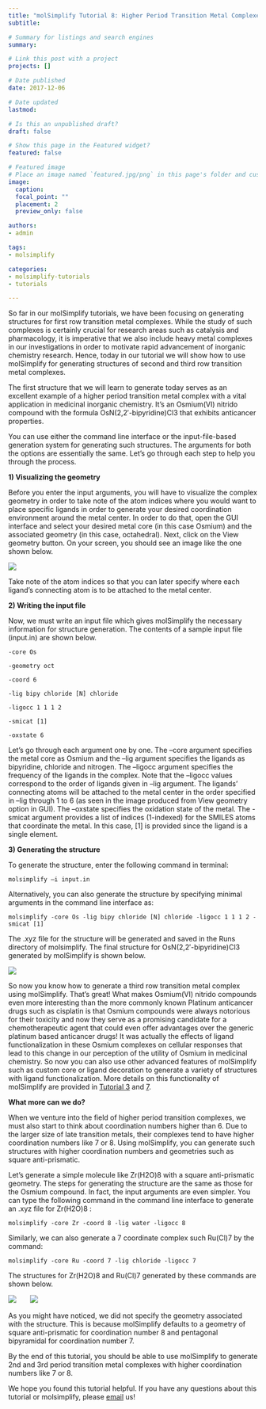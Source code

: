 ```yaml
---
title: "molSimplify Tutorial 8: Higher Period Transition Metal Complexes "
subtitle: 

# Summary for listings and search engines
summary: 

# Link this post with a project
projects: []

# Date published
date: 2017-12-06

# Date updated
lastmod: 

# Is this an unpublished draft?
draft: false

# Show this page in the Featured widget?
featured: false

# Featured image
# Place an image named `featured.jpg/png` in this page's folder and customize its options here.
image:
  caption: 
  focal_point: ""
  placement: 2
  preview_only: false

authors:
- admin

tags:
- molsimplify

categories:
- molsimplify-tutorials
- tutorials

---
```

So far in our molSimplify tutorials, we have been focusing on generating structures for first row transition metal complexes. While the study of such complexes is certainly crucial for research areas such as catalysis and pharmacology, it is imperative that we also include heavy metal complexes in our investigations in order to motivate rapid advancement of inorganic chemistry research. Hence, today in our tutorial we will show how to use molSimplify for generating structures of second and third row transition metal complexes.


The first structure that we will learn to generate today serves as an excellent example of a higher period transition metal complex with a vital application in medicinal inorganic chemistry. It’s an Osmium(VI) nitrido compound with the formula OsN(2,2′-bipyridine)Cl3 that exhibits anticancer properties.


You can use either the command line interface or the input-file-based generation system for generating such structures. The arguments for both the options are essentially the same. Let’s go through each step to help you through the process.


**1) Visualizing the geometry** 


Before you enter the input arguments, you will have to visualize the complex geometry in order to take note of the atom indices where you would want to place specific ligands in order to generate your desired coordination environment around the metal center. In order to do that, open the GUI interface and select your desired metal core (in this case Osmium) and the associated geometry (in this case, octahedral). Next, click on the View geometry button. On your screen, you should see an image like the one shown below.


![](Picture1.png)


Take note of the atom indices so that you can later specify where each ligand’s connecting atom is to be attached to the metal center.


**2) Writing the input file**


Now, we must write an input file which gives molSimplify the necessary information for structure generation. The contents of a sample input file (input.in) are shown below.


`-core Os` 


`-geometry oct`


`-coord 6` 


`-lig bipy chloride [N] chloride` 


`-ligocc 1 1 1 2` 


`-smicat [1]`


`-oxstate 6` 


Let’s go through each argument one by one. The –core argument specifies the metal core as Osmium and the –lig argument specifies the ligands as bipyridine, chloride and nitrogen. The –ligocc argument specifies the frequency of the ligands in the complex. Note that the –ligocc values correspond to the order of ligands given in –lig argument. The ligands’ connecting atoms will be attached to the metal center in the order specified in –lig through 1 to 6 (as seen in the image produced from View geometry option in GUI). The –oxstate specifies the oxidation state of the metal. The -smicat argument provides a list of indices (1-indexed) for the SMILES atoms that coordinate the metal. In this case, [1] is provided since the ligand is a single element.


**3) Generating the structure**


To generate the structure, enter the following command in terminal:


`molsimplify –i input.in`


Alternatively, you can also generate the structure by specifying minimal arguments in the command line interface as:


`molsimplify -core Os -lig bipy chloride [N] chloride -ligocc 1 1 1 2 -smicat [1]` 


The .xyz file for the structure will be generated and saved in the Runs directory of molsimplify. The final structure for OsN(2,2′-bipyridine)Cl3 generated by molSimplify is shown below.


![](ff.png.png)


So now you know how to generate a third row transition metal complex using molSimplify. That’s great! What makes Osmium(VI) nitrido compounds even more interesting than the more commonly known Platinum anticancer drugs such as cisplatin is that Osmium compounds were always notorious for their toxicity and now they serve as a promising candidate for a chemotherapeutic agent that could even offer advantages over the generic platinum based anticancer drugs! It was actually the effects of ligand functionalization in these Osmium complexes on cellular responses that lead to this change in our perception of the utility of Osmium in medicinal chemistry. So now you can also use other advanced features of molSimplify such as custom core or ligand decoration to generate a variety of structures with ligand functionalization. More details on this functionality of molSimplify are provided in [Tutorial 3](http://hjkgrp.mit.edu/content/molsimplify-tutorial-3-custom-core-functionalization) and [7](http://hjkgrp.mit.edu/content/molsimplify-tutorial-7-easy-ligand-functionalization-molsimplify).


**What more can we do?** 


When we venture into the field of higher period transition complexes, we must also start to think about coordination numbers higher than 6. Due to the larger size of late transition metals, their complexes tend to have higher coordination numbers like 7 or 8. Using molSimplify, you can generate such structures with higher coordination numbers and geometries such as square anti-prismatic.


Let’s generate a simple molecule like Zr(H2O)8 with a square anti-prismatic geometry. The steps for generating the structure are the same as those for the Osmium compound. In fact, the input arguments are even simpler. You can type the following command in the command line interface to generate an .xyz file for Zr(H2O)8 :


`molsimplify -core Zr -coord 8 -lig water -ligocc 8` 


Similarly, we can also generate a 7 coordinate complex such Ru(Cl)7 by the command:


`molsimplify -core Ru -coord 7 -lig chloride -ligocc 7` 


The structures for Zr(H2O)8 and Ru(Cl)7 generated by these commands are shown below.


![](ru_2_chloride_7_s_5.png)       ![](pic2.png)


As you might have noticed, we did not specify the geometry associated with the structure. This is because molSimplify defaults to a geometry of square anti-prismatic for coordination number 8 and pentagonal bipyramidal for coordination number 7.


By the end of this tutorial, you should be able to use molSimplify to generate 2nd and 3rd period transition metal complexes with higher coordination numbers like 7 or 8.


We hope you found this tutorial helpful. If you have any questions about this tutorial or molsimplify, please [email](mailto:molsimplify@mit.edu?subject=mol%20simplify%20tutorial%208%20questions) us!


